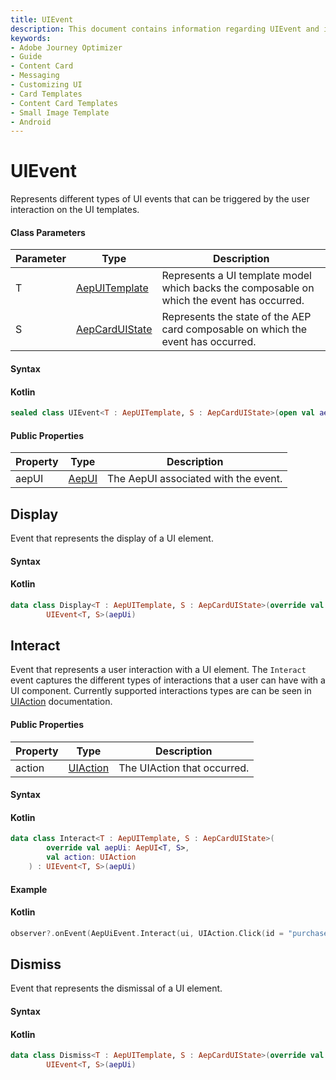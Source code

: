```yaml
---
title: UIEvent
description: This document contains information regarding UIEvent and its supported event types.
keywords:
- Adobe Journey Optimizer
- Guide
- Content Card
- Messaging
- Customizing UI
- Card Templates
- Content Card Templates
- Small Image Template
- Android
---
```


# UIEvent

Represents different types of UI events that can be triggered by the user interaction on the UI templates.

#### Class Parameters

| Parameter | Type                                          | Description                                                  |
| --------- | --------------------------------------------- | ------------------------------------------------------------ |
| T         | [AepUITemplate](./ui-models/aepuitemplate.md) | Represents a UI template model which backs the composable on which the event has occurred. |
| S         | [AepCardUIState](./state/aepcarduistate.md)   | Represents the state of the AEP card composable on which the event has occurred. |

#### Syntax

<CodeBlock slots="heading, code" repeat="1" languages="Kotlin" />

#### Kotlin

``` kotlin
sealed class UIEvent<T : AepUITemplate, S : AepCardUIState>(open val aepUi: AepUI<T, S>)
```

#### Public Properties

| Property | Type                | Description                          |
| -------- | ------------------- | ------------------------------------ |
| aepUI    | [AepUI](./aepui.md) | The AepUI associated with the event. |

## Display

Event that represents the display of a UI element.

#### Syntax

<CodeBlock slots="heading, code" repeat="1" languages="Kotlin" />

#### Kotlin

``` kotlin
data class Display<T : AepUITemplate, S : AepCardUIState>(override val aepUi: AepUI<T, S>) :
        UIEvent<T, S>(aepUi)
```

## Interact

Event that represents a user interaction with a UI element. The `Interact` event captures the different types of interactions that a user can have with a UI component. Currently supported interactions types are can be seen in [UIAction](./uiaction.md) documentation.

#### Public Properties

| Property | Type                      | Description                 |
| -------- | ------------------------- | --------------------------- |
| action   | [UIAction](./uiaction.md) | The UIAction that occurred. |

#### Syntax

<CodeBlock slots="heading, code" repeat="1" languages="Kotlin" />

#### Kotlin

``` kotlin
data class Interact<T : AepUITemplate, S : AepCardUIState>(
        override val aepUi: AepUI<T, S>,
        val action: UIAction
    ) : UIEvent<T, S>(aepUi)
```

#### Example

<CodeBlock slots="heading, code" repeat="1" languages="Kotlin" />

#### Kotlin

```kotlin
observer?.onEvent(AepUiEvent.Interact(ui, UIAction.Click(id = "purchaseID", actionUrl = "https://www.adobe.com"))
```

## Dismiss

Event that represents the dismissal of a UI element.

#### Syntax

<CodeBlock slots="heading, code" repeat="1" languages="Kotlin" />

#### Kotlin

``` kotlin
data class Dismiss<T : AepUITemplate, S : AepCardUIState>(override val aepUi: AepUI<T, S>) :
        UIEvent<T, S>(aepUi)
```
